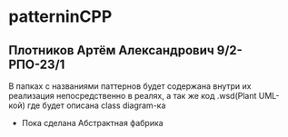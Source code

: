 # patterninCPP

## Плотников Артём Александрович 9/2-РПО-23/1

В папках с названиями паттернов будет содержана внутри их реализация непосредственно в реалях, а так же код .wsd(Plant UML-кой) где будет описана class diagram-ка
- Пока сделана Абстрактная фабрика
